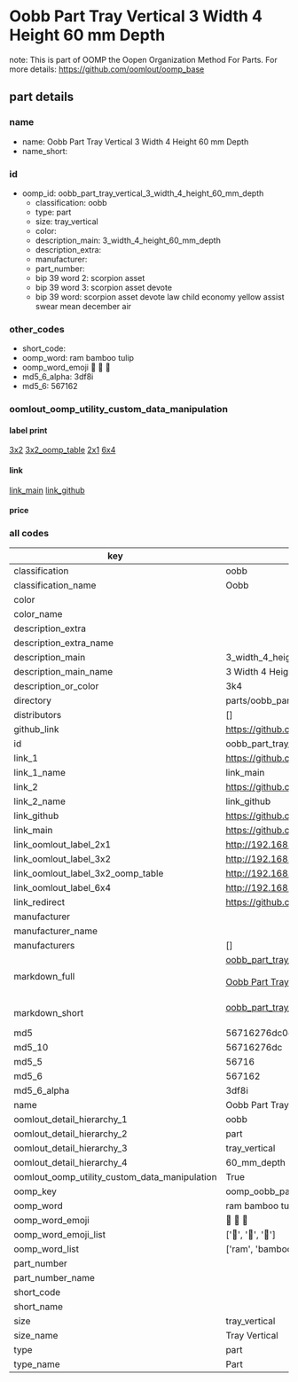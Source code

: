 # Oobb Part Tray Vertical 3 Width 4 Height 60 mm Depth  

note: This is part of OOMP the Oopen Organization Method For Parts. For more details: https://github.com/oomlout/oomp_base

##  part details
  







### name
* name: Oobb Part Tray Vertical 3 Width 4 Height 60 mm Depth
* name_short: 
### id
* oomp_id: oobb_part_tray_vertical_3_width_4_height_60_mm_depth
  * classification: oobb
  * type: part
  * size: tray_vertical
  * color: 
  * description_main: 3_width_4_height_60_mm_depth
  * description_extra: 
  * manufacturer: 
  * part_number: 
  * bip 39 word 2: scorpion asset
  * bip 39 word 3: scorpion asset devote
  * bip 39 word: scorpion asset devote law child economy yellow assist swear mean december air

### other_codes
* short_code: 
* oomp_word: ram bamboo tulip
* oomp_word_emoji :ram: :bamboo: :tulip:
* md5_6_alpha: 3df8i
* md5_6: 567162






### oomlout_oomp_utility_custom_data_manipulation
#### label print
[3x2](http://192.168.1.245:1112/?label=oomp%203df8i)
[3x2_oomp_table](http://192.168.1.108:1112/?label=oomp%203df8i)
[2x1](http://192.168.1.242:1112/?label=oomp%203df8i)
[6x4](http://192.168.1.55:1112/?label=oomp%203df8i)    

#### link

[link_main](https://github.com/oomlout/oomlout_oomp_version_1_messy/tree/main/parts/oobb_part_tray_vertical_3_width_4_height_60_mm_depth) [link_github](https://github.com/oomlout/oomlout_oomp_version_1_messy/tree/main/parts/oobb_part_tray_vertical_3_width_4_height_60_mm_depth)                             

#### price







### all codes 
| key | value |  
| --- | --- |  
| classification | oobb |  
| classification_name | Oobb |  
| color |  |  
| color_name |  |  
| description_extra |  |  
| description_extra_name |  |  
| description_main | 3_width_4_height_60_mm_depth |  
| description_main_name | 3 Width 4 Height 60 mm Depth |  
| description_or_color | 3k4 |  
| directory | parts/oobb_part_tray_vertical_3_width_4_height_60_mm_depth |  
| distributors | [] |  
| github_link | https://github.com/oomlout/oomlout_oomp_part_src/tree/main/parts/oobb_part_tray_vertical_3_width_4_height_60_mm_depth |  
| id | oobb_part_tray_vertical_3_width_4_height_60_mm_depth |  
| link_1 | https://github.com/oomlout/oomlout_oomp_version_1_messy/tree/main/parts/oobb_part_tray_vertical_3_width_4_height_60_mm_depth |  
| link_1_name | link_main |  
| link_2 | https://github.com/oomlout/oomlout_oomp_version_1_messy/tree/main/parts/oobb_part_tray_vertical_3_width_4_height_60_mm_depth |  
| link_2_name | link_github |  
| link_github | https://github.com/oomlout/oomlout_oomp_version_1_messy/tree/main/parts/oobb_part_tray_vertical_3_width_4_height_60_mm_depth |  
| link_main | https://github.com/oomlout/oomlout_oomp_version_1_messy/tree/main/parts/oobb_part_tray_vertical_3_width_4_height_60_mm_depth |  
| link_oomlout_label_2x1 | http://192.168.1.242:1112/?label=oomp%203df8i |  
| link_oomlout_label_3x2 | http://192.168.1.245:1112/?label=oomp%203df8i |  
| link_oomlout_label_3x2_oomp_table | http://192.168.1.108:1112/?label=oomp%203df8i |  
| link_oomlout_label_6x4 | http://192.168.1.55:1112/?label=oomp%203df8i |  
| link_redirect | https://github.com/oomlout/oomlout_oomp_version_1_messy/tree/main/parts/oobb_part_tray_vertical_3_width_4_height_60_mm_depth |  
| manufacturer |  |  
| manufacturer_name |  |  
| manufacturers | [] |  
| markdown_full | [oobb_part_tray_vertical_3_width_4_height_60_mm_depth](none)<br>[](none)<br>[Oobb Part Tray Vertical 3 Width 4 Height 60 Mm Depth](none)<br><br> |  
| markdown_short | [oobb_part_tray_vertical_3_width_4_height_60_mm_depth](none)<br><br> |  
| md5 | 56716276dc0ddfe11893f7de79836e09 |  
| md5_10 | 56716276dc |  
| md5_5 | 56716 |  
| md5_6 | 567162 |  
| md5_6_alpha | 3df8i |  
| name | Oobb Part Tray Vertical 3 Width 4 Height 60 mm Depth |  
| oomlout_detail_hierarchy_1 | oobb |  
| oomlout_detail_hierarchy_2 | part |  
| oomlout_detail_hierarchy_3 | tray_vertical |  
| oomlout_detail_hierarchy_4 | 60_mm_depth |  
| oomlout_oomp_utility_custom_data_manipulation | True |  
| oomp_key | oomp_oobb_part_tray_vertical_3_width_4_height_60_mm_depth |  
| oomp_word | ram bamboo tulip |  
| oomp_word_emoji | :ram: :bamboo: :tulip: |  
| oomp_word_emoji_list | [':ram:', ':bamboo:', ':tulip:'] |  
| oomp_word_list | ['ram', 'bamboo', 'tulip'] |  
| part_number |  |  
| part_number_name |  |  
| short_code |  |  
| short_name |  |  
| size | tray_vertical |  
| size_name | Tray Vertical |  
| type | part |  
| type_name | Part |  
